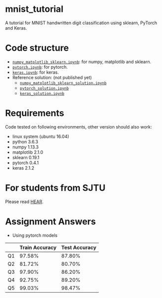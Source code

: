 # mnist_tutorial
A tutorial for MNIST handwritten digit classification using sklearn, PyTorch and Keras.

# Code structure
* [`numpy_matplotlib_sklearn.ipynb`](numpy_matplotlib_sklearn.ipynb): for numpy, matplotlib and sklearn.
* [`pytorch.ipynb`](pytorch.ipynb): for pytorch.
* [`keras.ipynb`](keras.ipynb): for keras.
* Reference solution: (not published yet)
    * [`numpy_matplotlib_sklearn_solution.ipynb`](numpy_matplotlib_sklearn_solution.ipynb)
    * [`pytorch_solution.ipynb`](pytorch_solution.ipynb)
    * [`keras_solution.ipynb`](keras_solution.ipynb)

# Requirements
Code tested on following environments, other version should also work:
* linux system (ubuntu 16.04) 
* python 3.6.3
* numpy 1.13.3
* matplotlib 2.1.0
* sklearn 0.19.1
* pytorch 0.4.1
* keras 2.1.2

# For students from SJTU
Please read [HEAR](EE369.md).

# Assignment Answers
* Using pytorch models

|    |  Train Accuracy  |  Test Accuracy  |
|  ----  |  ----  |  ----  |
|  Q1  |  97.58%  |  87.80%  |
|  Q2  |  81.72%  |  80.70%  |
|  Q3  |  97.90%  |  86.20%  |
|  Q4  |  92.75%  |  89.20%  |
|  Q5  |  99.03%  |  98.47%  |